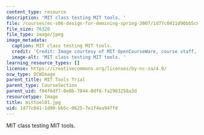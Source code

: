 ```yaml
---
content_type: resource
description: 'MIT class testing MIT tools. '
file: /courses/ec-s06-design-for-demining-spring-2007/1d77c0411d90bb5c06257e1f4ea947fd_mittool01.jpg
file_size: 76320
file_type: image/jpeg
image_metadata:
  caption: MIT class testing MIT tools.
  credit: 'Credit: Image courtesy of MIT OpenCourseWare, course staff, and students.'
  image-alt: 'MIT class testing MIT tools. '
learning_resource_types: []
license: https://creativecommons.org/licenses/by-nc-sa/4.0/
ocw_type: OCWImage
parent_title: MIT Tools Trial
parent_type: CourseSection
parent_uid: f04f6df7-0e0b-7044-0df8-fa2903258a3d
resourcetype: Image
title: mittool01.jpg
uid: 1d77c041-1d90-bb5c-0625-7e1f4ea947fd
---
```

MIT class testing MIT tools. 